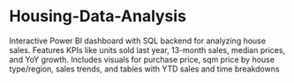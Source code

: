 # Housing-Data-Analysis
Interactive Power BI dashboard with SQL backend for analyzing house sales. Features KPIs like units sold last year, 13-month sales, median prices, and YoY growth. Includes visuals for purchase price, sqm price by house type/region, sales trends, and tables with YTD sales and time breakdowns
